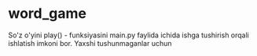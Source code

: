 # word_game
So'z o'yini 
play() - funksiyasini main.py faylida ichida ishga tushirish orqali ishlatish imkoni bor.
Yaxshi tushunmaganlar uchun
